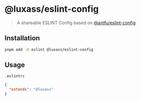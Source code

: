 # @luxass/eslint-config

> A shareable ESLINT Config based on [@antfu/eslint-config](https://github.com/antfu/eslint-config)

## Installation

```bash
pnpm add -D eslint @luxass/eslint-config
```

## Usage

`.eslintrc`
```json
{
  "extends": "@luxass"
}
```

